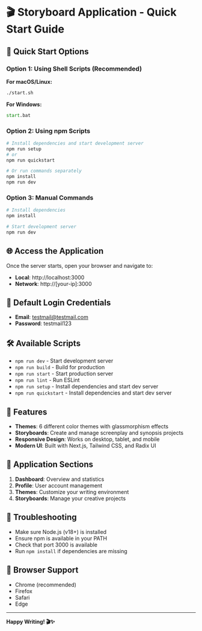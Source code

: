 # 🎬 Storyboard Application - Quick Start Guide

## 🚀 Quick Start Options

### Option 1: Using Shell Scripts (Recommended)

**For macOS/Linux:**
```bash
./start.sh
```

**For Windows:**
```cmd
start.bat
```

### Option 2: Using npm Scripts

```bash
# Install dependencies and start development server
npm run setup
# or
npm run quickstart

# Or run commands separately
npm install
npm run dev
```

### Option 3: Manual Commands

```bash
# Install dependencies
npm install

# Start development server
npm run dev
```

## 🌐 Access the Application

Once the server starts, open your browser and navigate to:
- **Local**: http://localhost:3000
- **Network**: http://[your-ip]:3000

## 📝 Default Login Credentials

- **Email**: testmail@testmail.com
- **Password**: testmail123

## 🛠️ Available Scripts

- `npm run dev` - Start development server
- `npm run build` - Build for production
- `npm run start` - Start production server
- `npm run lint` - Run ESLint
- `npm run setup` - Install dependencies and start dev server
- `npm run quickstart` - Install dependencies and start dev server

## 🎨 Features

- **Themes**: 6 different color themes with glassmorphism effects
- **Storyboards**: Create and manage screenplay and synopsis projects
- **Responsive Design**: Works on desktop, tablet, and mobile
- **Modern UI**: Built with Next.js, Tailwind CSS, and Radix UI

## 🎯 Application Sections

1. **Dashboard**: Overview and statistics
2. **Profile**: User account management
3. **Themes**: Customize your writing environment
4. **Storyboards**: Manage your creative projects

## 🔧 Troubleshooting

- Make sure Node.js (v18+) is installed
- Ensure npm is available in your PATH
- Check that port 3000 is available
- Run `npm install` if dependencies are missing

## 📱 Browser Support

- Chrome (recommended)
- Firefox
- Safari
- Edge

---

**Happy Writing! 🎬✨**
